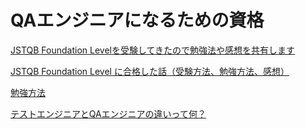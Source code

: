 # QAエンジニアになるための資格

[JSTQB Foundation Levelを受験してきたので勉強法や感想を共有します](https://www.creationline.com/tech-blog/67840)

[JSTQB Foundation Level に合格した話（受験方法、勉強方法、感想）](https://zenn.dev/msksgm/articles/20230410-jstqb-fl)

[勉強方法](https://test-engineer-university.com/2023/09/25/0012/)

[テストエンジニアとQAエンジニアの違いって何？](https://test-engineer-university.com/2023/10/06/testengineer-qaengineer/)
